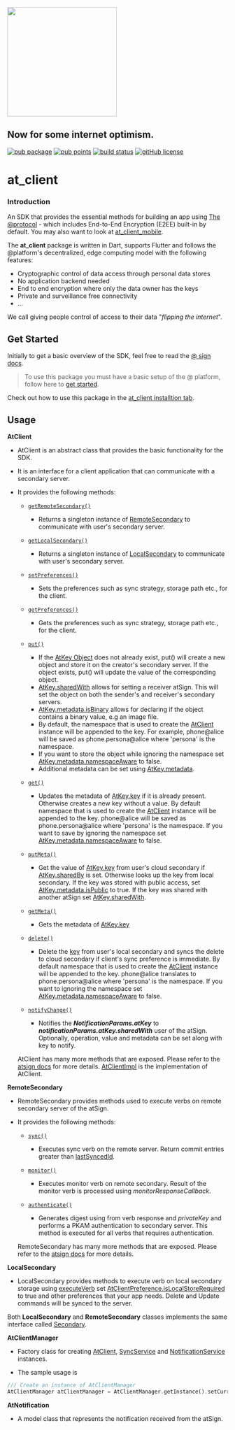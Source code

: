 <img width=250px src="https://atsign.dev/assets/img/@platform_logo_grey.svg?sanitize=true">

## Now for some internet optimism.

[![pub package](https://img.shields.io/pub/v/at_client_mobile)](https://pub.dev/packages/at_client_mobile) [![pub points](https://badges.bar/at_client_mobile/pub%20points)](https://pub.dev/packages/at_client_mobile/score) [![build status](https://github.com/atsign-foundation/at_client_sdk/actions/workflows/at_client_sdk.yaml/badge.svg?branch=trunk)](https://github.com/atsign-foundation/at_client_sdk/actions/workflows/at_client_sdk.yaml) [![gitHub license](https://img.shields.io/badge/license-BSD3-blue.svg)](./LICENSE)

# at_client

### Introduction

An SDK that provides the essential methods for building an app using [The @protocol](https://atsign.com) - which includes End-to-End Encryption (E2EE) built-in by default. You may also want to look at [at_client_mobile](https://pub.dev/packages/at_client_mobile).

The **at_client** package is written in Dart, supports Flutter and follows the
@platform's decentralized, edge computing model with the following features: 
- Cryptographic control of data access through personal data stores
- No application backend needed
- End to end encryption where only the data owner has the keys
- Private and surveillance free connectivity
- ... <!--- add package features here -->

We call giving people control of access to their data "*flipping the internet*".

## Get Started

Initially to get a basic overview of the SDK, feel free to read the [@ sign docs](https://atsign.dev/docs/overview/).

> To use this package you must have a basic setup of the @ platform, follow here to [get started](https://atsign.dev/docs/get-started/setup-your-env/).

Check out how to use this package in the [at_client installtion tab](https://pub.dev/packages/at_client/install).

## Usage

**AtClient**
  - AtClient is an abstract class that provides the basic functionality for the SDK.
  - It is an interface for a client application that can communicate with a secondary server.
  - It provides the following methods:
    
    - [`getRemoteSecondary()`]()
        
        - Returns a singleton instance of [RemoteSecondary](https://pub.dev/documentation/at_client/latest/at_client/RemoteSecondary-class.html) to communicate with user's secondary server.

    - [`getLocalSecondary()`]()

        - Returns a singleton instance of [LocalSecondary](https://pub.dev/documentation/at_client/latest/at_client/LocalSecondary-class.html) to communicate with user's secondary server.

    - [`setPreferences()`]()

        - Sets the preferences such as sync strategy, storage path etc., for the client.
        
    - [`getPreferences()`]()

        - Gets the preferences such as sync strategy, storage path etc., for the client.

    - [`put()`]()

        - If the [AtKey Object](https://pub.dev/documentation/at_commons/latest/at_commons/AtKey/key.html) does not already exist, put() will create a new object and store it on the creator's secondary server. If the object exists, put() will update the value of the corresponding object.
        - [AtKey.sharedWith](https://pub.dev/documentation/at_commons/latest/at_commons/AtKey/sharedWith.html) allows for setting a receiver atSign. This will set the object on both the sender's and receiver's secondary servers.
        -  [AtKey.metadata.isBinary](https://pub.dev/documentation/at_commons/latest/at_commons/Metadata/isBinary.html) allows for declaring if the object contains a binary value, e.g an image file. 
        -  By default, the namespace that is used to create the [AtClient](https://pub.dev/documentation/at_client/latest/at_client/AtClient-class.html) instance will be appended to the key. For example, phone@alice will be saved as phone.persona@alice where 'persona' is the namespace.
        -  If you want to store the object while ignoring the namespace set [AtKey.metadata.namespaceAware](https://pub.dev/documentation/at_commons/latest/at_commons/Metadata/namespaceAware.html) to false. 
        -  Additional metadata can be set using [AtKey.metadata](https://pub.dev/documentation/at_commons/latest/at_commons/Metadata-class.html).

    - [`get()`]()

        - Updates the metadata of [AtKey.key](https://pub.dev/documentation/at_commons/latest/at_commons/AtKey/key.html) if it is already present. Otherwise creates a new key without a value. By default namespace that is used to create the [AtClient](https://pub.dev/documentation/at_client/latest/at_client/AtClient-class.html) instance will be appended to the key. phone@alice will be saved as phone.persona@alice where 'persona' is the namespace. If you want to save by ignoring the namespace set [AtKey.metadata.namespaceAware](https://pub.dev/documentation/at_commons/latest/at_commons/Metadata/namespaceAware.html) to false.

    - [`putMeta()`]()

        - Get the value of [AtKey.key](https://pub.dev/documentation/at_commons/latest/at_commons/AtKey/key.html) from user's cloud secondary if [AtKey.sharedBy](https://pub.dev/documentation/at_commons/latest/at_commons/AtKey/sharedBy.html) is set. Otherwise looks up the key from local secondary. If the key was stored with public access, set [AtKey.metadata.isPublic](https://pub.dev/documentation/at_commons/latest/at_commons/Metadata/isPublic.html) to true. If the key was shared with another atSign set [AtKey.sharedWith](https://pub.dev/documentation/at_commons/latest/at_commons/AtKey/sharedBy.html).

    - [`getMeta()`]()

        - Gets the metadata of [AtKey.key](https://pub.dev/documentation/at_commons/latest/at_commons/AtKey/key.html)

    - [`delete()`]()

        - Delete the [key](https://pub.dev/documentation/at_commons/latest/at_commons/AtKey-class.html) from user's local secondary and syncs the delete to cloud secondary if client's sync preference is immediate. By default namespace that is used to create the [AtClient](https://pub.dev/documentation/at_client/latest/at_client/AtClient-class.html) instance will be appended to the key. phone@alice translates to phone.persona@alice where 'persona' is the namespace. If you want to ignoring the namespace set [AtKey.metadata.namespaceAware](https://pub.dev/documentation/at_commons/latest/at_commons/Metadata/namespaceAware.html) to false.

    - [`notifyChange()`]()

        - Notifies the ***NotificationParams.atKey*** to ***notificationParams.atKey.sharedWith*** user of the atSign. Optionally, operation, value and metadata can be set along with key to notify.

    AtClient has many more methods that are exposed. Please refer to the [atsign docs](https://pub.dev/documentation/at_client/latest/at_client/AtClient-class.html) for more details. [AtClientImpl](https://pub.dev/documentation/at_client/latest/at_client/AtClientImpl-class.html) is the implementation of AtClient.


**RemoteSecondary**

  - RemoteSecondary provides methods used to execute verbs on remote secondary server of the atSign.
  
  - It provides the following methods:
    
    - [`sync()`]()

        - Executes sync verb on the remote server. Return commit entries greater than [lastSyncedId]().

    - [`monitor()`]()

        - Executes monitor verb on remote secondary. Result of the monitor verb is processed using *monitorResponseCallback*.

    - [`authenticate()`]()

        - Generates digest using from verb response and *privateKey* and performs a PKAM authentication to secondary server. This method is executed for all verbs that requires authentication.

    RemoteSecondary has many more methods that are exposed. Please refer to the [atsign docs](https://pub.dev/documentation/at_client/latest/at_client/RemoteSecondary-class.html) for more details.

**LocalSecondary**

  - LocalSecondary provides methods to execute verb on local secondary storage using [executeVerb]() set [AtClientPreference.isLocalStoreRequired]() to true and other preferences that your app needs. Delete and Update commands will be synced to the server.

  Both **LocalSecondary** and **RemoteSecondary** classes implements the same interface called [Secondary]().

**AtClientManager**

  - Factory class for creating [AtClient](#:~:text=AtClient), [SyncService](https://pub.dev/documentation/at_client/latest/at_client/SyncService-class.html) and [NotificationService](https://pub.dev/documentation/at_client/latest/at_client/NotificationService-class.html) instances.

  - The sample usage is
  
  ```dart
  /// Create an instance of AtClientManager
  AtClientManager atClientManager = AtClientManager.getInstance().setCurrentAtSign(atSign, appNamespace, atClientPreferences);
  ```

**AtNotification**

  - A model class that represents the notification received from the atSign.
